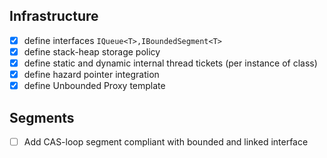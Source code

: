 ## Infrastructure
- [x] define interfaces `IQueue<T>,IBoundedSegment<T>`
- [x] define stack-heap storage policy
- [x] define static and dynamic internal thread tickets (per instance of class)
- [x] define hazard pointer integration
- [x] define Unbounded Proxy template

## Segments
- [ ] Add CAS-loop segment compliant with bounded and linked interface
